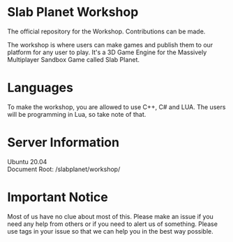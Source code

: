 # Slab Planet Workshop
The official repository for the Workshop. Contributions can be made.

The workshop is where users can make games and publish them to our platform for any user to play. It's a 3D Game Engine for the Massively Multiplayer Sandbox Game called Slab Planet.

# Languages

To make the workshop, you are allowed to use C++, C# and LUA. The users will be programming in Lua, so take note of that.

# Server Information

Ubuntu 20.04  
 Document Root: /slabplanet/workshop/

# Important Notice

Most of us have no clue about most of this. Please make an issue if you need any help from others or if you need to alert us of something. Please use tags in your issue so that we can help you in the best way possible.
